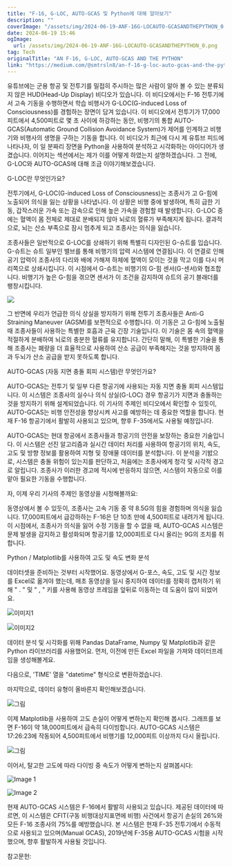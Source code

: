 ```yaml
---
title: "F-16, G-LOC, AUTO-GCAS 및 Python에 대해 알아보기"
description: ""
coverImage: "/assets/img/2024-06-19-ANF-16G-LOCAUTO-GCASANDTHEPYTHON_0.png"
date: 2024-06-19 15:46
ogImage: 
  url: /assets/img/2024-06-19-ANF-16G-LOCAUTO-GCASANDTHEPYTHON_0.png
tag: Tech
originalTitle: "AN F-16, G-LOC, AUTO-GCAS AND THE PYTHON"
link: "https://medium.com/@smtrsln8/an-f-16-g-loc-auto-gcas-and-the-python-7f06d9297521"
---
```



유튜브에는 군용 항공 및 전투기를 밀접히 주시하는 많은 사람이 알아 볼 수 있는 분류되지 않은 HUD(Head-Up Display) 비디오가 있습니다. 이 비디오에서는 F-16 전투기에서 고속 기동을 수행하면서 학습 비행사가 G-LOC(G-induced Loss of Consciousness)를 경험하는 장면이 담겨 있습니다. 이 비디오에서 전투기가 17,000피트에서 4,500피트로 몇 초 사이에 하강하는 동안, 비행기의 통합 AUTO-GCAS(Automatic Ground Collision Avoidance System)가 제어를 인계하고 비행기와 비행사의 생명을 구하는 기동을 합니다. 이 비디오가 최근에 다시 제 유튜브 피드에 나타나자, 이 일 분짜리 장면을 Python을 사용하여 분석하고 시각화하는 아이디어가 생겼습니다. 이어지는 섹션에서는 제가 이를 어떻게 하였는지 설명하겠습니다. 그 전에, G-LOC와 AUTO-GCAS에 대해 조금 이야기해보겠습니다.

G-LOC란 무엇인가요?

전투기에서, G-LOC(G-induced Loss of Consciousness)는 조종사가 고 G-힘에 노출되어 의식을 잃는 상황을 나타냅니다. 이 상황은 비행 중에 발생하며, 특히 급한 기동, 갑작스러운 가속 또는 감속으로 인해 높은 가속을 경험할 때 발생합니다. G-LOC 중에는 혈액이 몸 전체로 제대로 분배되지 않아 뇌로의 혈류가 부족해지게 됩니다. 결과적으로, 뇌는 산소 부족으로 잠시 멈추게 되고 조종사는 의식을 잃습니다.

조종사들은 일반적으로 G-LOC를 상쇄하기 위해 특별히 디자인된 G-슈트를 입습니다. G-슈트는 슈트 일부인 밸브를 통해 비행기의 압력 시스템에 연결됩니다. 이 연결로 인해 공기 압력이 조종사의 다리와 배에 가해져 하체에 혈액이 모이는 것을 막고 이를 다시 머리쪽으로 상쇄시킵니다. 이 시점에서 G-슈트는 비행기의 G-힘 센서(G-센서)와 협조합니다. 비행기가 높은 G-힘을 겪으면 센서가 이 조건을 감지하여 슈트의 공기 블래더를 팽창시킵니다.

<div class="content-ad"></div>

<img src="/assets/img/2024-06-19-ANF-16G-LOCAUTO-GCASANDTHEPYTHON_0.png" />

그 반면에 우리가 언급한 의식 상실을 방지하기 위해 전투기 조종사들은 Anti-G Straining Maneuver (AGSM)를 보편적으로 수행합니다. 이 기동은 고 G-힘에 노출될 때 조종사들이 사용하는 특별한 호흡과 근육 긴장 기술입니다. 이 기술은 몸 속의 혈액을 적절하게 분배하여 뇌로의 충분한 혈류를 유지합니다. 간단히 말해, 이 특별한 기술을 통해 조종사는 폐량을 더 효율적으로 사용하여 산소 공급이 부족해지는 것을 방지하여 몸과 두뇌가 산소 공급을 받지 못하도록 합니다.

AUTO-GCAS (자동 지면 충돌 회피 시스템)란 무엇인가요?

AUTO-GCAS는 전투기 및 일부 다른 항공기에 사용되는 자동 지면 충돌 회피 시스템입니다. 이 시스템은 조종사의 실수나 의식 상실(G-LOC) 경우 항공기가 지면과 충돌하는 것을 방지하기 위해 설계되었습니다. 이 기사의 주제인 비디오에서 확인할 수 있듯이, AUTO-GCAS는 비행 안전성을 향상시켜 사고를 예방하는 데 중요한 역할을 합니다. 현재 F-16 항공기에서 활발히 사용되고 있으며, 향후 F-35에서도 사용될 예정입니다.

<div class="content-ad"></div>

AUTO-GCAS는 현대 항공에서 조종사들과 항공기의 안전을 보장하는 중요한 기술입니다. 이 시스템은 선진 알고리즘과 실시간 데이터 처리를 사용하여 항공기의 위치, 속도, 고도 및 방향 정보를 활용하여 지형 및 장애물 데이터를 분석합니다. 이 분석을 기밠으로, 시스템은 충돌 위험이 있는지를 판단하고, 처음에는 조종사에게 청각 및 시각적 경고로 알립니다. 조종사가 이러한 경고에 적시에 반응하지 않으면, 시스템이 자동으로 이를 맡아 필요한 기동을 수행합니다.

자, 이제 우리 기사의 주제인 동영상을 시청해볼까요:

동영상에서 볼 수 있듯이, 조종사는 고속 기동 중 약 8.5G의 힘을 경험하며 의식을 잃습니다. 17,000피트에서 급강하하는 F-16은 단 10초 만에 4,500피트로 내려가게 됩니다. 이 시점에서, 조종사가 의식을 잃어 수정 기동을 할 수 없을 때, AUTO-GCAS 시스템은 문제 발생을 감지하고 활성화되며 항공기를 12,000피트로 다시 올리는 9G의 조치를 취합니다.

Python / Matplotlib를 사용하여 고도 및 속도 변화 분석

<div class="content-ad"></div>

데이터셋을 준비하는 것부터 시작했어요. 동영상에서 G-포스, 속도, 고도 및 시간 정보를 Excel로 옮겨야 했는데, 매초 동영상을 일시 중지하여 데이터를 정확히 캡처하기 위해 " . " 및 " , " 키를 사용해 동영상 프레임을 앞뒤로 이동하는 데 도움이 많이 되었어요.

![이미지1](/assets/img/2024-06-19-ANF-16G-LOCAUTO-GCASANDTHEPYTHON_1.png)

![이미지2](/assets/img/2024-06-19-ANF-16G-LOCAUTO-GCASANDTHEPYTHON_2.png)

데이터 분석 및 시각화를 위해 Pandas DataFrame, Numpy 및 Matplotlib과 같은 Python 라이브러리를 사용했어요. 먼저, 이전에 만든 Excel 파일을 가져와 데이터프레임을 생성해볼게요.

<div class="content-ad"></div>

다음으로, 'TIME' 열을 "datetime" 형식으로 변환하겠습니다.

마지막으로, 데이터 유형이 올바른지 확인해보겠습니다.

<div class="content-ad"></div>


![그림](/assets/img/2024-06-19-ANF-16G-LOCAUTO-GCASANDTHEPYTHON_5.png)

이제 Matplotlib을 사용하여 고도 손실이 어떻게 변하는지 확인해 봅시다. 그래프를 보면 F-16이 약 18,000피트에서 급속히 다이빙합니다. AUTO-GCAS 시스템은 17:26:23에 작동되어 4,500피트에서 비행기를 12,000피트 이상까지 다시 올립니다.

![그림](/assets/img/2024-06-19-ANF-16G-LOCAUTO-GCASANDTHEPYTHON_6.png)

이어서, 탈고한 고도에 따라 다이빙 중 속도가 어떻게 변하는지 살펴봅시다:


<div class="content-ad"></div>

![Image 1](/assets/img/2024-06-19-ANF-16G-LOCAUTO-GCASANDTHEPYTHON_7.png)

![Image 2](/assets/img/2024-06-19-ANF-16G-LOCAUTO-GCASANDTHEPYTHON_8.png)

현재 AUTO-GCAS 시스템은 F-16에서 활발히 사용되고 있습니다. 제공된 데이터에 따르면, 이 시스템은 CFIT(구동 비행대상지표면에 비행) 사건에서 항공기 손실의 26%와 모든 F-16 조종사의 75%를 예방했습니다. 본 시스템은 현재 F-35 전투기에서 수동적으로 사용되고 있으며(Manual GCAS), 2019년에 F-35용 AUTO-GCAS 시험을 시작했으며, 향후 활발하게 사용될 것입니다.

참고문헌: